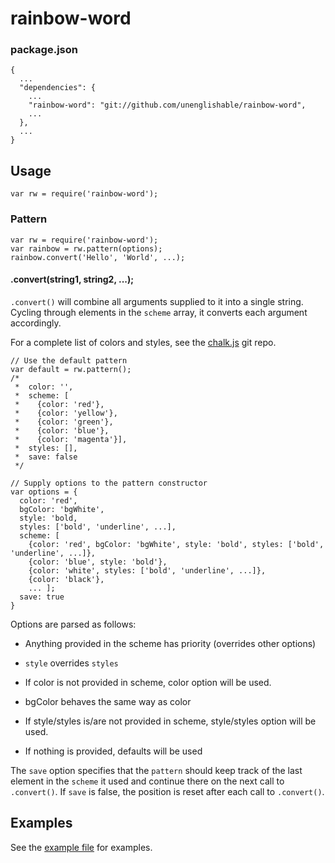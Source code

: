 # rainbow-word

### package.json

````
{
  ...
  "dependencies": {
    ...
    "rainbow-word": "git://github.com/unenglishable/rainbow-word",
    ...
  },
  ...
}
````

## Usage

````
var rw = require('rainbow-word');
````

### Pattern


````
var rw = require('rainbow-word');
var rainbow = rw.pattern(options);
rainbow.convert('Hello', 'World', ...);
````

#### .convert(string1, string2, ...);
`.convert()` will combine all arguments supplied to it into
a single string.  Cycling through elements in the `scheme`
array, it converts each argument accordingly.

For a complete list of colors and styles, see the
[chalk.js](https://github.com/sindresorhus/chalk) git repo.

````
// Use the default pattern
var default = rw.pattern();
/*
 *  color: '',
 *  scheme: [
 *    {color: 'red'},
 *    {color: 'yellow'},
 *    {color: 'green'},
 *    {color: 'blue'},
 *    {color: 'magenta'}],
 *  styles: [],
 *  save: false
 */

// Supply options to the pattern constructor
var options = {
  color: 'red',
  bgColor: 'bgWhite',
  style: 'bold,
  styles: ['bold', 'underline', ...],
  scheme: [
    {color: 'red', bgColor: 'bgWhite', style: 'bold', styles: ['bold', 'underline', ...]},
    {color: 'blue', style: 'bold'},
    {color: 'white', styles: ['bold', 'underline', ...]},
    {color: 'black'},
    ... ];
  save: true
}
````

Options are parsed as follows:

* Anything provided in the scheme has priority (overrides other options)

* `style` overrides `styles`

* If color is not provided in scheme, color option will be used.

* bgColor behaves the same way as color

* If style/styles is/are not provided in scheme, style/styles option will be used.

* If nothing is provided, defaults will be used

The `save` option specifies that the `pattern` should keep
track of the last element in the `scheme` it used and
continue there on the next call to `.convert()`.  If `save`
is false, the position is reset after each call to `.convert()`.

## Examples

See the [example file](./examples.js) for examples.
